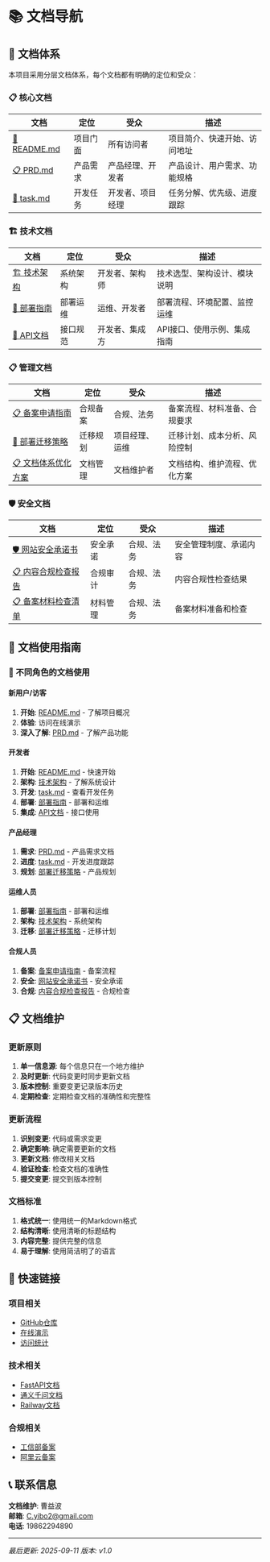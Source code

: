 # 📚 文档导航

## 🎯 文档体系

本项目采用分层文档体系，每个文档都有明确的定位和受众：

### 📋 核心文档

| 文档 | 定位 | 受众 | 描述 |
|------|------|------|------|
| [📖 README.md](../README.md) | 项目门面 | 所有访问者 | 项目简介、快速开始、访问地址 |
| [📋 PRD.md](../PRD.md) | 产品需求 | 产品经理、开发者 | 产品设计、用户需求、功能规格 |
| [📝 task.md](../task.md) | 开发任务 | 开发者、项目经理 | 任务分解、优先级、进度跟踪 |

### 🏗️ 技术文档

| 文档 | 定位 | 受众 | 描述 |
|------|------|------|------|
| [🏗️ 技术架构](技术架构.md) | 系统架构 | 开发者、架构师 | 技术选型、架构设计、模块说明 |
| [🚀 部署指南](部署指南.md) | 部署运维 | 运维、开发者 | 部署流程、环境配置、监控运维 |
| [📄 API文档](API文档.md) | 接口规范 | 开发者、集成方 | API接口、使用示例、集成指南 |

### 📋 管理文档

| 文档 | 定位 | 受众 | 描述 |
|------|------|------|------|
| [📋 备案申请指南](备案申请指南.md) | 合规备案 | 合规、法务 | 备案流程、材料准备、合规要求 |
| [🚀 部署迁移策略](部署迁移策略.md) | 迁移规划 | 项目经理、运维 | 迁移计划、成本分析、风险控制 |
| [📋 文档体系优化方案](文档体系优化方案.md) | 文档管理 | 文档维护者 | 文档结构、维护流程、优化方案 |

### 🛡️ 安全文档

| 文档 | 定位 | 受众 | 描述 |
|------|------|------|------|
| [🛡️ 网站安全承诺书](网站安全承诺书.md) | 安全承诺 | 合规、法务 | 安全管理制度、承诺内容 |
| [📋 内容合规检查报告](内容合规检查报告.md) | 合规审计 | 合规、法务 | 内容合规性检查结果 |
| [📋 备案材料检查清单](备案材料检查清单.md) | 材料管理 | 合规、法务 | 备案材料准备和检查 |

## 🎯 文档使用指南

### 👥 不同角色的文档使用

#### 新用户/访客
1. **开始**: [README.md](../README.md) - 了解项目概况
2. **体验**: 访问在线演示
3. **深入了解**: [PRD.md](../PRD.md) - 了解产品功能

#### 开发者
1. **开始**: [README.md](../README.md) - 快速开始
2. **架构**: [技术架构](技术架构.md) - 了解系统设计
3. **开发**: [task.md](../task.md) - 查看开发任务
4. **部署**: [部署指南](部署指南.md) - 部署和运维
5. **集成**: [API文档](API文档.md) - 接口使用

#### 产品经理
1. **需求**: [PRD.md](../PRD.md) - 产品需求文档
2. **进度**: [task.md](../task.md) - 开发进度跟踪
3. **规划**: [部署迁移策略](部署迁移策略.md) - 产品规划

#### 运维人员
1. **部署**: [部署指南](部署指南.md) - 部署和运维
2. **架构**: [技术架构](技术架构.md) - 系统架构
3. **迁移**: [部署迁移策略](部署迁移策略.md) - 迁移计划

#### 合规人员
1. **备案**: [备案申请指南](备案申请指南.md) - 备案流程
2. **安全**: [网站安全承诺书](网站安全承诺书.md) - 安全承诺
3. **合规**: [内容合规检查报告](内容合规检查报告.md) - 合规检查

## 📋 文档维护

### 更新原则
1. **单一信息源**: 每个信息只在一个地方维护
2. **及时更新**: 代码变更时同步更新文档
3. **版本控制**: 重要变更记录版本历史
4. **定期检查**: 定期检查文档的准确性和完整性

### 更新流程
1. **识别变更**: 代码或需求变更
2. **确定影响**: 确定需要更新的文档
3. **更新文档**: 修改相关文档
4. **验证检查**: 检查文档的准确性
5. **提交变更**: 提交到版本控制

### 文档标准
1. **格式统一**: 使用统一的Markdown格式
2. **结构清晰**: 使用清晰的标题结构
3. **内容完整**: 提供完整的信息
4. **易于理解**: 使用简洁明了的语言

## 🔗 快速链接

### 项目相关
- [GitHub仓库](https://github.com/Kateiso/BJTU-WH--medical-reimbursement-LLM)
- [在线演示](https://www.bjtuai.cn)
- [访问统计](https://www.bjtuai.cn/stats)

### 技术相关
- [FastAPI文档](https://fastapi.tiangolo.com/)
- [通义千问文档](https://help.aliyun.com/zh/dashscope/)
- [Railway文档](https://docs.railway.app/)

### 合规相关
- [工信部备案](https://beian.miit.gov.cn/)
- [阿里云备案](https://beian.aliyun.com/)

## 📞 联系信息

**文档维护**: 曹益波  
**邮箱**: C.yibo2@gmail.com  
**电话**: 19862294890  

---

*最后更新: 2025-09-11*
*版本: v1.0*
